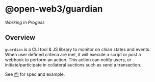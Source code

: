 # @open-web3/guardian

_Working In Progess_

## Overview

`guardian` is a CLI tool & JS library to monitor on chian states and events. When user defined criteria are met, it will execute a script or post a webhook to perform an action. This action can notify users, or initiate/participate in collateral auctions such as send a transaction.

See [#1](https://github.com/open-web3-stack/guardian/issues/1) for spec and example.
